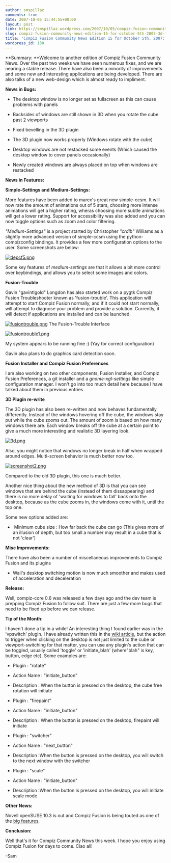```yaml
---
author: smspillaz
comments: true
date: 2007-10-05 15:44:55+00:00
layout: post
link: https://smspillaz.wordpress.com/2007/10/05/compiz-fusion-community-news-edition-15-for-october-5th-2007-3d-fixed/
slug: compiz-fusion-community-news-edition-15-for-october-5th-2007-3d-fixed
title: 'Compiz Fusion Community News Edition 15 for October 5th, 2007: 3D fixed'
wordpress_id: 130
---
```


**Summary: **Welcome to another edition of Compiz Fusion Community News. Over the past two weeks we have seen numerous fixes, and we are nearing a stable release. There have also been a minority of improvements and some new and interesting applications are being developed. There are also talks of a new web-design which is almost ready to impliment.

**News in Bugs:**



	
  * The desktop window is no longer set as fullscreen as this can cause problems with panels

	
  * Backsides of windows are still shown in 3D when you rotate the cube past 2 viewports

	
  * Fixed bevelling in the 3D plugin

	
  * The 3D plugin now works properly (Windows rotate with the cube)

	
  * Desktop windows are not restacked some events (Which caused the desktop window to cover panels occasionally)

	
  * Newly created windows are always placed on top when windows are restacked


**News in Features:**

**Simple-Settings and Medium-Settings:**

More features have been added to marex's great new simple-ccsm. It will now rate the amount of animations out of 5 stars, choosing more intense animations will get a higher rating, wheras choosing more subtle animations will get a lower rating. Support for accessibility was also added and you can now toggle options such as zoom and color filtering.

_"Medium-Settings"_ is a project started by Christopher _"crdlb"_ Williams as a slightly more advanced version of simple-ccsm using the python-compizconfig bindings. It provides a few more configuration options to the user. Some screenshots are below:

[![depcf5.png](http://smspillaz.files.wordpress.com/2007/10/depcf5.png)](http://smspillaz.files.wordpress.com/2007/10/depcf5.png)

Some key features of _medium-settings_ are that it allows a bit more control over keybindings, and allows you to select some images and colors.

**Fusion-Trouble**

Gavin "gavintlgold" Longdon has also started work on a pygtk Compiz Fusion Troubleshooter known as 'fusion-trouble'. This application will attempt to start Compiz Fusion normally, and if it could not start normally, will attempt to diagnose your problem and provide a solution. Currently, it will detect if applications are installed and can be launched.

[![fusiontrouble.png](http://smspillaz.files.wordpress.com/2007/10/fusiontrouble.thumbnail.png)](http://smspillaz.files.wordpress.com/2007/10/fusiontrouble.png) The Fusion-Trouble Interface

[![fusiontrouble1.png](http://smspillaz.files.wordpress.com/2007/10/fusiontrouble1.png)](http://smspillaz.files.wordpress.com/2007/10/fusiontrouble1.png)

My system appears to be running fine :) (Yay for correct configuration)

Gavin also plans to do graphics card detection soon.

**Fusion Installer and Compiz Fusion Preferences**

I am also working on two other components, Fusion Installer, and Compiz Fusion Preferences, a git installer and a _gnome-xgl-settings_ like simple configuration manager. I won't go into too much detail here because I have talked about them in previous entries

**3D Plugin re-write**

The 3D plugin has also been re-written and now behaves fundamentally differently. Instead of the windows hovering off the cube, the windows stay put while the cube zooms out. The amount of zoom is based on how many windows there are. Each window breaks off the cube at a certain point to give a much more interesting and realistic 3D layering look.

[![3d.png](http://smspillaz.files.wordpress.com/2007/10/3d.png)](http://smspillaz.files.wordpress.com/2007/10/3d.png)

Also, you might notice that windows no longer break in half when wrapped around edges. Multi-screen behavior is much better now too.

[![screenshot2.png](http://smspillaz.files.wordpress.com/2007/07/screenshot2.png)](http://smspillaz.files.wordpress.com/2007/07/screenshot2.png)

Compared to the old 3D plugin, this one is much better.

Another nice thing about the new method of 3D is that you can see windows that are behind the cube (instead of them dissappearing) and there is no more delay of 'waiting for windows to fall' back onto the desktop, because as the cube zooms in, the windows come with it, until the top one.

Some new options added are:



	
  *  Minimum cube size : How far back the cube can go (This gives more of an illusion of depth, but too small a number may result in a cube that is not 'clear')


**Misc Improvements:**

There have also been a number of miscellaneous improvements to Compiz Fusion and its plugins



	
  * Wall's desktop switching motion is now much smoother and makes used of acceleration and deceleration


**Release:**

Well, compiz-core 0.6 was released a few days ago and the dev team is prepping Compiz Fusion to follow suit. There are just a few more bugs that need to be fixed up before we can release.

**Tip of the Month:**

I haven't done a tip in a while! An interesting thing I found earlier was in the 'vpswitch' plugin. I have already written this in the [wiki article](http://wiki.compiz-fusion.org/Plugins/ViewportSwitcher), but the action to trigger when clicking on the desktop is not just limited to the cube or viewport-switching for that matter, you can use any plugin's action that can be toggled, usually called 'toggle' or 'initiate_blah' (where"blah" is key, button, edge etc). Some examples are:



	
  * Plugin : "rotate" 

	
  * Action Name : "initiate_button" 

	
  * Description : When the button is pressed on the desktop, the cube free rotation will initiate 

	
  * Plugin : "firepaint" 

	
  * Action Name : "initiate_button" 

	
  * Description : When the button is pressed on the desktop, firepaint will initiate

	
  * Plugin : "switcher" 

	
  * Action Name : "next_button" 

	
  * Description :When the button is pressed on the desktop, you will switch to the next window with the switcher

	
  * Plugin : "scale" 

	
  * Action Name : "initiate_button" 

	
  * Description :When the button is pressed on the desktop, you will initiate scale mode


**Other News:**

Novell openSUSE 10.3 is out and Compiz Fusion is being touted as one of the [big features](http://news.opensuse.org/?p=400#more-400).

**Conclusion:**

Well that's it for Compiz Community News this week. I hope you enjoy using Compiz Fusion for days to come. Ciao all!

-Sam

